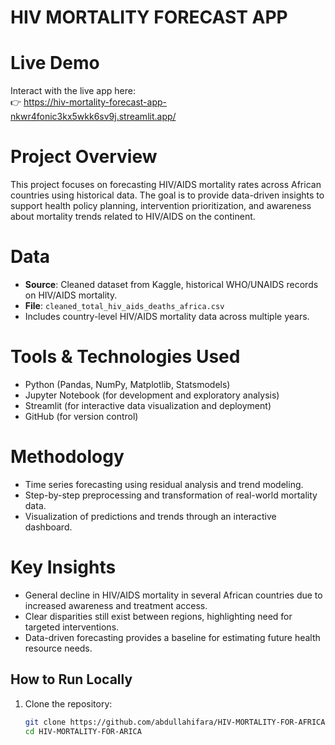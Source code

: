 # HIV MORTALITY FORECAST  APP

# Live Demo
Interact with the live app here:  
👉 https://hiv-mortality-forecast-app-nkwr4fonic3kx5wkk6sv9j.streamlit.app/

# Project Overview
This project focuses on forecasting HIV/AIDS mortality rates across African countries using historical data. The goal is to provide data-driven insights to support health policy planning, intervention prioritization, and awareness about mortality trends related to HIV/AIDS on the continent.

#  Data
- **Source**: Cleaned dataset from Kaggle, historical WHO/UNAIDS records on HIV/AIDS mortality.
- **File**: `cleaned_total_hiv_aids_deaths_africa.csv`
- Includes country-level HIV/AIDS mortality data across multiple years.

#  Tools & Technologies Used
- Python (Pandas, NumPy, Matplotlib, Statsmodels)
- Jupyter Notebook (for development and exploratory analysis)
- Streamlit (for interactive data visualization and deployment)
- GitHub (for version control)

# Methodology
- Time series forecasting using residual analysis and trend modeling.
- Step-by-step preprocessing and transformation of real-world mortality data.
- Visualization of predictions and trends through an interactive dashboard.

# Key Insights
- General decline in HIV/AIDS mortality in several African countries due to increased awareness and treatment access.
- Clear disparities still exist between regions, highlighting need for targeted interventions.
- Data-driven forecasting provides a baseline for estimating future health resource needs.

##  How to Run Locally
1. Clone the repository:
   ```bash
   git clone https://github.com/abdullahifara/HIV-MORTALITY-FOR-AFRICA.git
   cd HIV-MORTALITY-FOR-ARICA
